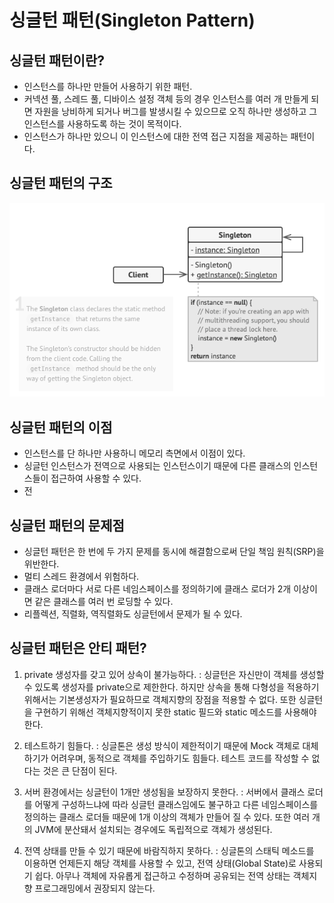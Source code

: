 # 싱글턴 패턴(Singleton Pattern)

## 싱글턴 패턴이란?

- 인스턴스를 하나만 만들어 사용하기 위한 패턴.
- 커넥션 풀, 스레드 풀, 디바이스 설정 객체 등의 경우 인스턴스를 여러 개 만들게 되면 자원을 낭비하게 되거나 버그를 
발생시킬 수 있으므로 오직 하나만 생성하고 그 인스턴스를 사용하도록 하는 것이 목적이다.
- 인스턴스가 하나만 있으니 이 인스턴스에 대한 전역 접근 지점을 제공하는 패턴이다.

## 싱글턴 패턴의 구조

![Singleton Structure](../../images/Singleton.png)

## 싱글턴 패턴의 이점

- 인스턴스를 단 하나만 사용하니 메모리 측면에서 이점이 있다.
- 싱글턴 인스턴스가 전역으로 사용되는 인스턴스이기 때문에 다른 클래스의 인스턴스들이 접근하여 사용할 수 있다.
- 전

## 싱글턴 패턴의 문제점

- 싱글턴 패턴은 한 번에 두 가지 문제를 동시에 해결함으로써 단일 책임 원칙(SRP)을 위반한다.
- 멀티 스레드 환경에서 위험하다.
- 클래스 로더마다 서로 다른 네임스페이스를 정의하기에 클래스 로더가 2개 이상이면 같은 클래스를 여러 번 로딩할 수 있다.
- 리플렉션, 직렬화, 역직렬화도 싱글턴에서 문제가 될 수 있다.

## 싱글턴 패턴은 안티 패턴?

1. private 생성자를 갖고 있어 상속이 불가능하다.
    : 싱글턴은 자신만이 객체를 생성할 수 있도록 생성자를 private으로 제한한다. 하지만 상속을 통해 다형성을 적용하기 위해서는
    기본생성자가 필요하므로 객체지향의 장점을 적용할 수 없다. 
    또한 싱글턴을 구현하기 위해선 객체지향적이지 못한 static 필드와 static 메소드를 사용해야 한다.

2. 테스트하기 힘들다.
    : 싱글톤은 생성 방식이 제한적이기 때문에 Mock 객체로 대체하기가 어려우며, 동적으로 객체를 주입하기도 힘들다.
    테스트 코드를 작성할 수 없다는 것은 큰 단점이 된다.

3. 서버 환경에서는 싱글턴이 1개만 생성됨을 보장하지 못한다.
    : 서버에서 클래스 로더를 어떻게 구성하느냐에 따라 싱글턴 클래스임에도 불구하고 다른 네임스페이스를 정의하는 클래스 로더들 때문에
    1개 이상의 객체가 만들어 질 수 있다. 또한 여러 개의 JVM에 분산돼서 설치되는 경우에도 독립적으로 객체가 생성된다.

4. 전역 상태를 만들 수 있기 때문에 바람직하지 못하다.
    : 싱글톤의 스태틱 메소드를 이용하면 언제든지 해당 객체를 사용할 수 있고, 전역 상태(Global State)로 사용되기 쉽다.
    아무나 객체에 자유롭게 접근하고 수정하며 공유되는 전역 상태는 객체지향 프로그래밍에서 권장되지 않는다.